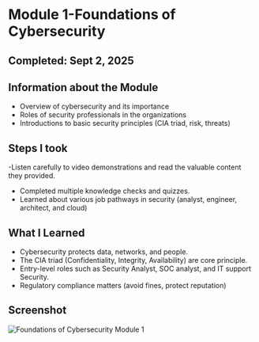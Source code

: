 
# Module 1-Foundations of Cybersecurity 

## Completed: Sept 2, 2025
## Information about the Module
- Overview of cybersecurity and its importance
- Roles of security professionals in the organizations
- Introductions to basic security principles (CIA triad, risk, threats)

## Steps I took
-Listen carefully to video demonstrations and read the valuable content they provided.
- Completed multiple knowledge checks and quizzes.
- Learned about various job pathways in security (analyst, engineer, architect, and cloud)

## What I Learned
- Cybersecurity protects data, networks, and people.
- The CIA triad (Confidentiality, Integrity, Availability) are core principle.
- Entry-level roles such as Security Analyst, SOC analyst, and IT support Security.
- Regulatory compliance matters (avoid fines, protect reputation) 


## Screenshot

![Foundations of Cybersecurity Module 1](../screenshots/Foundations%20of%20Cybersecurity%20Module%201.png)

